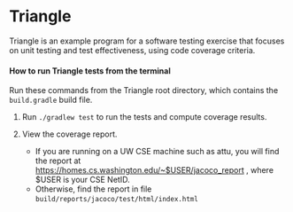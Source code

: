 # Triangle

Triangle is an example program for a software testing exercise that focuses on
unit testing and test effectiveness, using code coverage criteria.

#### How to run Triangle tests from the terminal

Run these commands from the Triangle root directory,
which contains the `build.gradle` build file.

1. Run `./gradlew test` to run the tests and compute coverage results.

2. View the coverage report.
    * If you are running on a UW CSE machine such as attu, you will find the report at
      https://homes.cs.washington.edu/~$USER/jacoco_report , where $USER is your CSE NetID.
    * Otherwise, find the report in file
      `build/reports/jacoco/test/html/index.html`
